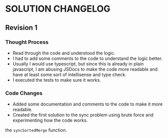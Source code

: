 # SOLUTION CHANGELOG

## Revision 1

### Thought Process

- Read through the code and understood the logic.
- I had to add some comments to the code to understand the logic better.
- Usually I would use typescript, but since this is already in plain javascript, I am abusing JSDocs to make the code more readable and have at least some sort of intellisense and type check.
- I executed the tests to make sure it works.

### Code Changes

- Added some documentation and comments to the code to make it more readable.
- Created the first solution to the sync problem using brute force and experimenting how the code works.

 the `syncSortedMerge` function.